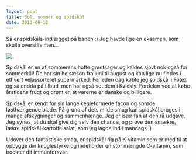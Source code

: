 ```yaml
---
layout: post
title: Sol, sommer og spidskål
date: 2013-06-12
---
```


Så er spidskåls-indlægget på banen :) Jeg havde lige en eksamen, som skulle
overstås men...

[ ![](http://3.bp.blogspot.com/-Xkk_3lsTTnQ/UbjNp_mgFvI/AAAAAAAAA9Y/Ku8hZwOXk3E/s1600/Spidska%CC%8Al.jpg) ](http://3.bp.blogspot.com/-Xkk_3lsTTnQ/UbjNp_mgFvI/AAAAAAAAA9Y/Ku8hZwOXk3E/s1600/Spidska%CC%8Al.jpg)

Spidskål er en af sommerens hotte grøntsager og kaldes sjovt nok også for
sommerkål! De har sin højsæson fra juni til august og kan lige nu findes i
ethvert velassorteret supermarked. Forleden dag købte jeg spidskål i Føtex og så
endda på tilbud, men har også set dem i Kvickly. Fordelen ved at købe årstidens
frugt og grønt er, at varerne er danske og billigere.

Spidskål er kendt for sin lange kegleformede facon og sprøde løsthængende blade.
På grund af dets milde smag kan spidskål bruges i mange afskygninger og
sammenhænge. Jeg er især fan af den rå udgave. Jeg synes, at du skal give dig
selv den chance, og prøve den smækre, lækre spidskål-kartoffelsalat, som jeg
lagde ind i mandags :)

Udover den fantastiske smag, er spidskål rig på K-vitamin som er med til at opbygge din knoglestyrke og indeholder en stor mængde C-vitamin, som booster dit immunforsvar.
